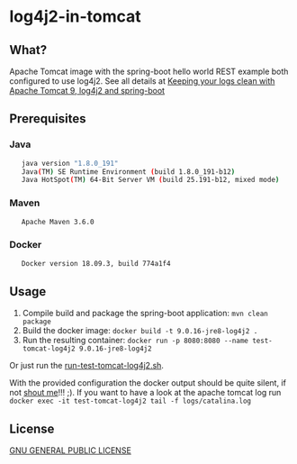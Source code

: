 # log4j2-in-tomcat

## What?
Apache Tomcat image with the spring-boot hello world REST example both configured to use log4j2. See all details at [Keeping your logs clean with Apache Tomcat 9, log4j2 and spring-boot](https://db-blog.web.cern.ch/blog/luis-rodriguez-fernandez/2019-03-keeping-your-logs-clean-apache-tomcat-9-log4j2-and-spring-boot)

## Prerequisites

### Java
```bash
   java version "1.8.0_191"
   Java(TM) SE Runtime Environment (build 1.8.0_191-b12)
   Java HotSpot(TM) 64-Bit Server VM (build 25.191-b12, mixed mode)
```

### Maven
```bash
   Apache Maven 3.6.0
```

### Docker
```bash
   Docker version 18.09.3, build 774a1f4
```

## Usage

1. Compile build and package the spring-boot application: `mvn clean package`
2. Build the docker image: `docker build -t 9.0.16-jre8-log4j2 .`
3. Run the resulting container: `docker run -p 8080:8080 --name test-tomcat-log4j2 9.0.16-jre8-log4j2`

Or just run the [run-test-tomcat-log4j2.sh](run-test-tomcat-log4j2.sh). 

With the provided configuration the docker output should be quite silent, if not [shout me](https://github.com/lurodrig/log4j2-in-tomcat/issues/new)!!! ;). If you want to have a look at the apache tomcat log run `docker exec -it test-tomcat-log4j2 tail -f logs/catalina.log`

## License

[GNU GENERAL PUBLIC LICENSE](https://www.gnu.org/licenses/gpl-3.0.en.html)

